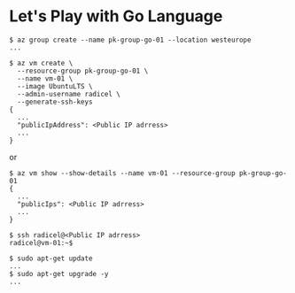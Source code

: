 # Let's Play with Go Language

```text
$ az group create --name pk-group-go-01 --location westeurope
...
```

```text
$ az vm create \
  --resource-group pk-group-go-01 \
  --name vm-01 \
  --image UbuntuLTS \
  --admin-username radicel \
  --generate-ssh-keys
{
  ...
  "publicIpAddress": <Public IP adrress>
  ...
}
```

or

```text
$ az vm show --show-details --name vm-01 --resource-group pk-group-go-01
{
  ...
  "publicIps": <Public IP adrress>
  ...
}
```

```text
$ ssh radicel@<Public IP adrress>
radicel@vm-01:~$
```

```text
$ sudo apt-get update
...
$ sudo apt-get upgrade -y
...
```
